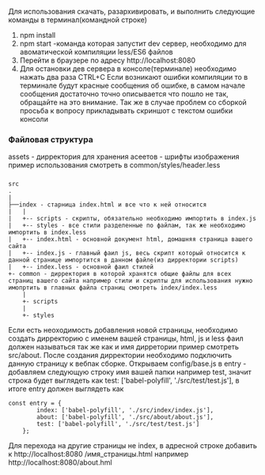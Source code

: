 Для использования скачать, разархивировать, и выполнить следующие команды в терминал(командной строке)
1. npm install
2. npm start -команда которая запустит dev сервер, необходимо для авоматической компиляции less/ES6 файлов
3. Перейти в браузере по адресу http://localhost:8080
4. Для остановки дев сервера в консоле(терминале) необходимо нажать два раза CTRL+C
Если возникают ошибки компиляции то в терминале будут красные
сообщения об ошибке, в самом начале сообщения достаточно
точно описывается что пошло не так, обращайте на это внимание. Так же в случае проблем со сборкой просьба к вопросу прикладывать скриншот с текстом ошибки консоли

### Файловая структура

assets - дирректория для хранения асеетов - шрифты изображения пример использования смотреть в common/styles/header.less
###
``` 
src
.
|
├──index - старница index.html и все что к ней относится
|   |
|   +-- scripts - скрипты, обязательно необходимо импортить в index.js  
|   +-- styles - все стили разделенные по файлам, так же необходимо импортить в index.less
|   +-- index.html - основной документ html, домашняя страница вашего сайта
|   +-- index.js - главный фаил js, весь скрипт который относится к данной странице импортится в данном файле(из дирректории scripts)
|   +-- index.less - основной фаил стилей
+- common - дирректория в которой хранятся общие файлы для всех страниц вашего сайта например стили и скрипты для использования нужно имопртить в главных файла страниц смотреть index/index.less
    |
    +- scripts
    |
    +- styles     
```
Если есть неоходимость добавления новой страницы, необходимо создать дирректорию с именем вашей страницы, html, js и less фаил должен называться так же как и имя дирретории пример смотреть src/about. После создания дирректории необходимо подключить данную страницу к вебпак сборке. Открываем config/base.js в entry - добавляем следующую строку имя вашей папки например test, значит строка будет выглядеть как test: ['babel-polyfill', './src/test/test.js'], в итоге entry должен выглядеть как
```
сonst entry = {
        index: ['babel-polyfill', './src/index/index.js'],
        about: ['babel-polyfill', './src/about/about.js'],
        test: ['babel-polyfill', './src/test/test.js']
    };
```

Для перехода на другие страницы не index, в адресной строке добавить к http://localhost:8080 /имя_страницы.html например http://localhost:8080/about.hml
